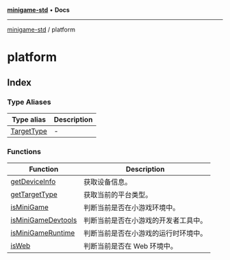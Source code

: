 [**minigame-std**](../../README.md) • **Docs**

***

[minigame-std](../../README.md) / platform

# platform

## Index

### Type Aliases

| Type alias | Description |
| ------ | ------ |
| [TargetType](type-aliases/TargetType.md) | - |

### Functions

| Function | Description |
| ------ | ------ |
| [getDeviceInfo](functions/getDeviceInfo.md) | 获取设备信息。 |
| [getTargetType](functions/getTargetType.md) | 获取当前的平台类型。 |
| [isMiniGame](functions/isMiniGame.md) | 判断当前是否在小游戏环境中。 |
| [isMiniGameDevtools](functions/isMiniGameDevtools.md) | 判断当前是否在小游戏的开发者工具中。 |
| [isMiniGameRuntime](functions/isMiniGameRuntime.md) | 判断当前是否在小游戏的运行时环境中。 |
| [isWeb](functions/isWeb.md) | 判断当前是否在 Web 环境中。 |
